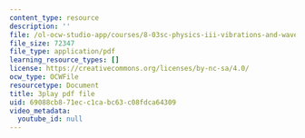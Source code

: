 ```yaml
---
content_type: resource
description: ''
file: /ol-ocw-studio-app/courses/8-03sc-physics-iii-vibrations-and-waves-fall-2016/69088cb871ecc1cabc63c08fdca64309_TjxR7lAwWhI.pdf
file_size: 72347
file_type: application/pdf
learning_resource_types: []
license: https://creativecommons.org/licenses/by-nc-sa/4.0/
ocw_type: OCWFile
resourcetype: Document
title: 3play pdf file
uid: 69088cb8-71ec-c1ca-bc63-c08fdca64309
video_metadata:
  youtube_id: null
---
```

